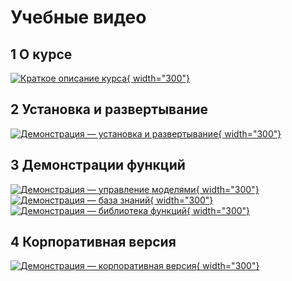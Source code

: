 # Учебные видео


## 1 О курсе
[![Краткое описание курса](./img/video/课程简介.png){ width="300"}](https://www.bilibili.com/video/BV1xGmHYwE6m?spm_id_from=333.788.videopod.sections&vd_source=2be54e435e136941c6aab6077b8fc303)</br>

## 2 Установка и развертывание

[![Демонстрация — установка и развертывание](./img/video/安装部署.png){ width="300"}](https://www.bilibili.com/video/BV11gmHYaE9Y?spm_id_from=333.788.videopod.sections&vd_source=2be54e435e136941c6aab6077b8fc303)
</br>

## 3 Демонстрации функций

[![Демонстрация — управление моделями](./img/video/模型管理.png){ width="300"}](https://www.bilibili.com/video/BV18JypYeEkj?spm_id_from=333.788.videopod.sections)
[![Демонстрация — база знаний](./img/video/知识库.png){ width="300"}](https://www.bilibili.com/video/BV1SAmHYTEnM?spm_id_from=333.788.videopod.sections&vd_source=2be54e435e136941c6aab6077b8fc303)
[![Демонстрация — библиотека функций](img/video/函数库.png){ width="300"}](https://www.bilibili.com/video/BV1MKmHYKEbk?spm_id_from=333.788.videopod.sections&vd_source=2be54e435e136941c6aab6077b8fc303) </br>



## 4 Корпоративная версия

[![Демонстрация — корпоративная версия](./img/video/企业版功能.png){ width="300"}](https://www.bilibili.com/video/BV1KziRYaEfS?spm_id_from=333.788.videopod.sections&vd_source=2be54e435e136941c6aab6077b8fc303) </br>
